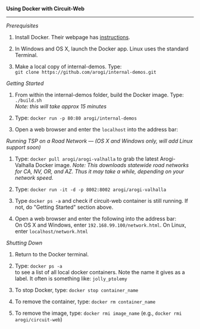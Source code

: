 <b>Using Docker with Circuit-Web</b>  
<hr />

*Prerequisites*  

 1. Install Docker. Their webpage has [instructions](https://docs.docker.com/engine/installation/).

 2. In Windows and OS X, launch the Docker app. Linux uses the standard Terminal.

 3. Make a local copy of internal-demos. Type:  
    `git clone https://github.com/arogi/internal-demos.git`


*Getting Started*

 1. From within the internal-demos folder, build the Docker image. Type: `./build.sh`  
    *Note: this will take approx 15 minutes*  

 2. Type: `docker run -p 80:80 arogi/internal-demos`  

 3. Open a web browser and enter the `localhost` into the address bar:  


*Running TSP on a Road Network — (OS X and Windows only, will add Linux support soon)*  

 1. Type: `docker pull arogi/arogi-valhalla` to grab the latest Arogi-Valhalla Docker image.
    *Note: This downloads statewide road networks for CA, NV, OR, and AZ. Thus it may take a while, depending on your network speed.*

 2. Type: `docker run -it -d -p 8002:8002 arogi/arogi-valhalla`  

 3. Type `docker ps -a` and check if circuit-web container is still running. If not, do "Getting Started" section above.  

 4. Open a web browser and enter the following into the address bar:  
     On OS X and Windows, enter `192.168.99.100/network.html`. On Linux, enter `localhost/network.html` 


*Shutting Down*  

 1. Return to the Docker terminal.

 2. Type: `docker ps -a`  
    to see a list of all local docker containers. Note the name it gives as a label. It often is something like: `jolly_ptolemy`

 3. To stop Docker, type: `docker stop container_name`

 4. To remove the container, type: `docker rm container_name`

 5. To remove the image, type: `docker rmi image_name` (e.g., `docker rmi arogi/circuit-web`)
